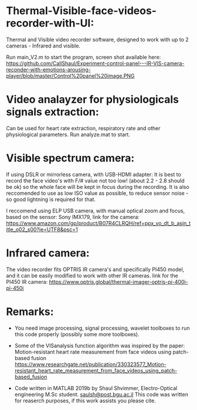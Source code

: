 # Thermal-Visible-face-videos-recorder-with-UI: 
Thermal and Visible video recorder software, designed to work with up to 2 cameras - Infrared and visible.

Run main_V2.m to start the program, screen shot available here:
https://github.com/CallShaul/Experiment-control-panel---IR-VIS-camera-reconder-with-emotions-arousing-player/blob/master/Control%20panel%20image.PNG

# Video analayzer for physiologicals signals extraction:
Can be used for heart rate extraction, respiratory rate and other physiological parameters. 
Run analyze.mat to start.

# Visible spectrum camera:

If using DSLR or mirrorless camera, with USB-HDMI adapter: 
It is best to record the face video's with F/# value not too low! (about 2.2 - 2.8 should be ok) so the whole face will be kept in focus during the recording. It is also reccomended to use as low ISO value as possible, to reduce sensor noise - so good lightning is required for that.

I reccomend using ELP USB camera, with manual optical zoom and focus, based on the sensor: Sony IMX179, link for the camera:
https://www.amazon.com/gp/product/B07R4CLRQH/ref=ppx_yo_dt_b_asin_title_o02_s00?ie=UTF8&psc=1


# Infrared camera:
The video recorder fits OPTRIS IR camera's and specifically PI450 model, and it can be easily modified to work with other IR cameras.
link for the PI450 IR camera: https://www.optris.global/thermal-imager-optris-pi-400i-pi-450i

# Remarks:

 - You need image processing, signal processing, wavelet toolboxes to run this code properly (possibly some more toolboxes).

- Some of the VISanalysis function algorithm was inspired by the paper: Motion-resistant heart rate measurement from face videos using patch-based fusion
https://www.researchgate.net/publication/330323577_Motion-resistant_heart_rate_measurement_from_face_videos_using_patch-based_fusion

- Code written in MATLAB 2019b by Shaul Shvimmer, Electro-Optical engineering M.Sc student. saulsh@post.bgu.ac.il
This code was written for reaserch purposes, if this work assists you please cite.
